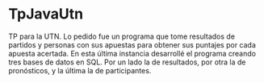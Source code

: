 # TpJavaUtn
TP para la UTN. Lo pedido fue un programa que tome resultados de partidos y personas con sus apuestas para obtener sus puntajes por cada apuesta acertada. En esta última instancia desarrollé el programa creando tres bases de datos en SQL. Por un lado la de resultados, por otra la de pronósticos, y la última la de participantes.
